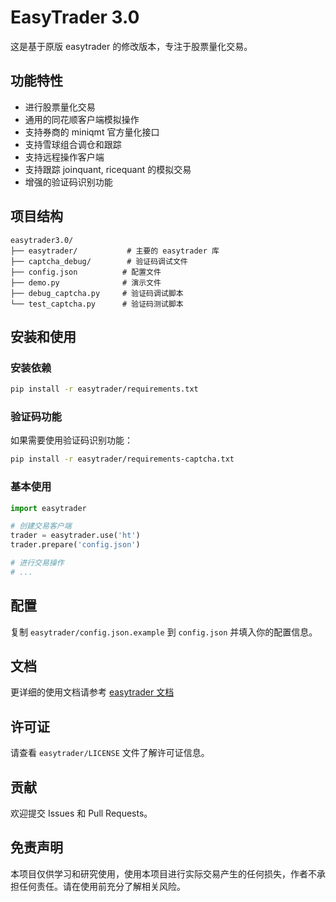 # EasyTrader 3.0

这是基于原版 easytrader 的修改版本，专注于股票量化交易。

## 功能特性

- 进行股票量化交易
- 通用的同花顺客户端模拟操作
- 支持券商的 miniqmt 官方量化接口
- 支持雪球组合调仓和跟踪
- 支持远程操作客户端
- 支持跟踪 joinquant, ricequant 的模拟交易
- 增强的验证码识别功能

## 项目结构

```
easytrader3.0/
├── easytrader/           # 主要的 easytrader 库
├── captcha_debug/        # 验证码调试文件
├── config.json          # 配置文件
├── demo.py              # 演示文件
├── debug_captcha.py     # 验证码调试脚本
└── test_captcha.py      # 验证码测试脚本
```

## 安装和使用

### 安装依赖

```bash
pip install -r easytrader/requirements.txt
```

### 验证码功能

如果需要使用验证码识别功能：

```bash
pip install -r easytrader/requirements-captcha.txt
```

### 基本使用

```python
import easytrader

# 创建交易客户端
trader = easytrader.use('ht')
trader.prepare('config.json')

# 进行交易操作
# ...
```

## 配置

复制 `easytrader/config.json.example` 到 `config.json` 并填入你的配置信息。

## 文档

更详细的使用文档请参考 [easytrader 文档](https://easytrader.readthedocs.io/)

## 许可证

请查看 `easytrader/LICENSE` 文件了解许可证信息。

## 贡献

欢迎提交 Issues 和 Pull Requests。

## 免责声明

本项目仅供学习和研究使用，使用本项目进行实际交易产生的任何损失，作者不承担任何责任。请在使用前充分了解相关风险。
